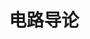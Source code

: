 ---
title: 电路导论
description: 电路导论VE215课程笔记
image: "VE215.jpg"

# Badge style
style:
    background: "#545663"
    color: "#fff"
---